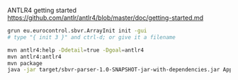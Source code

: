 
ANTLR4 getting started https://github.com/antlr/antlr4/blob/master/doc/getting-started.md


```bash
grun eu.eurocontrol.sbvr.ArrayInit init -gui
# type "{ init 3 }" and ctrl-d; or give it a filename

mvn antlr4:help -Ddetail=true -Dgoal=antlr4
mvn antlr4:antlr4
mvn package
java -jar target/sbvr-parser-1.0-SNAPSHOT-jar-with-dependencies.jar App

```